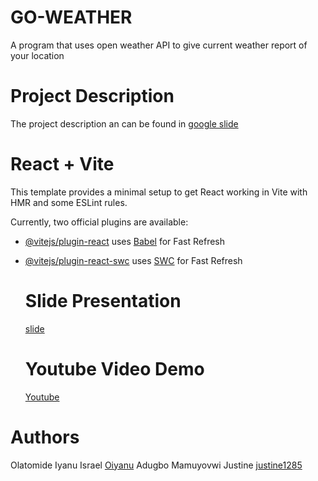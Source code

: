 # GO-WEATHER
A program that uses open weather API to give current weather report of your location

# Project Description
The project description an can be found in [google slide](https://docs.google.com/presentation/d/1rzplQuB8S1cOj9kWidR21FKmA9mXy0gAJTs8rGYf88o/edit?usp=sharing)

# React + Vite

This template provides a minimal setup to get React working in Vite with HMR and some ESLint rules.

Currently, two official plugins are available:

- [@vitejs/plugin-react](https://github.com/vitejs/vite-plugin-react/blob/main/packages/plugin-react/README.md) uses [Babel](https://babeljs.io/) for Fast Refresh
- [@vitejs/plugin-react-swc](https://github.com/vitejs/vite-plugin-react-swc) uses [SWC](https://swc.rs/) for Fast Refresh

  # Slide Presentation
  [slide](https://docs.google.com/presentation/d/1rzplQuB8S1cOj9kWidR21FKmA9mXy0gAJTs8rGYf88o/edit?usp=sharing)

  # Youtube Video Demo
  [Youtube](https://www.youtube.com/watch?v=bpBz81v94bc)

# Authors
Olatomide Iyanu Israel [Oiyanu](https://github.com/Oiyanu)
Adugbo Mamuyovwi Justine [justine1285](https://github.com/justine1285)
